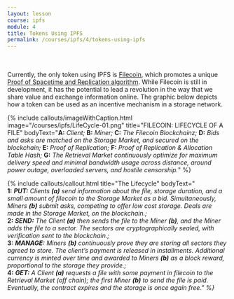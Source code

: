 ```yaml
---
layout: lesson
course: ipfs
module: 4
title: Tokens Using IPFS
permalink: /courses/ipfs/4/tokens-using-ipfs
---
```

<br>
<br>
<span class="openingParagraph">Currently, the only token using IPFS is <a href="https://filecoin.io/">Filecoin</a>, which promotes a unique <a href="https://filecoin.io/proof-of-replication.pdf">Proof of Spacetime and Replication algorithm</a>. While Filecoin is still in development, it has the potential to lead a revolution in the way that we share value and exchange information online. The graphic below depicts how a token can be used as an incentive mechanism in a storage network.</span>

{% include callouts/imageWithCaption.html
    image="/courses/ipfs/LifeCycle-01.png"
    title="FILECOIN: LIFECYCLE OF A FILE"
    bodyText="<b>A:</b> <i>Client;</i>  <b>B:</b> <i>Miner;</i>  <b>C:</b> <i>The Filecoin Blockchainz;</i>  <b>D:</b> <i>Bids and asks are matched on the Storage Market, and secured on the blockchain;</i>  <b>E:</b> <i>Proof of Replication;</i>  <b>F:</b> <i>Proof of Replication &amp; Allocation Table Hash;</i>  <b>G:</b> <i>The Retrieval Market continuously optimize for maximum delivery speed and minimal bandwidth usage across distance, around power outage, overloaded servers, and hostile censorship.</i>"
%}

{% include callouts/callout.html
    title="The Lifecycle"
    bodyText="<br><b>1:</b> <i><b>PUT:</b> Clients <b>(a)</b> send information about the file, storage duration, and a small amount of filecoin to the Storage Market as a bid. Simultaneously, Miners <b>(b)</b> submit asks, competing to offer low cost storage. Deals are made in the Storage Market, on the blockchain.;</i><br><b>2:</b> <i><b>SEND:</b> The Client <b>(a)</b> then sends the file to the Miner <b>(b)</b>, and the Miner adds the file to a sector. The sectors are cryptographically sealed, with verification sent to the blockchain.;</i><br><b>3:</b> <i><b>MANAGE:</b> Miners <b>(b)</b> continuously prove they are storing all sectors they agreed to store. The client’s payment is released in installments. Additional currency is minted over time and awarded to Miners <b>(b)</b> as a block reward, proportional to the storage they provide.;</i><br><b>4:</b> <i><b>GET:</b> A Client <b>(a)</b> requests a file with some payment in filecoin to the Retrieval Market (off chain); the first Miner <b>(b)</b> to send the file is paid. Eventually, the contract expires and the storage is once again free."
%}


